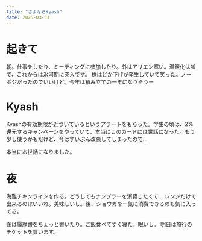 ```yaml
---
title: "さよならKyash"
date: 2025-03-31
---
```


# 起きて
朝。仕事をしたり、ミーティングに参加したり。外はアリエン寒い。温暖化は嘘で、これからは氷河期に突入です。
株はどか下げが発生していて笑った。ノーポジだったのでいいけど。今年は積み立ての一年になりそうー

# Kyash
Kyashの有効期限が近づいているというアラートをもらった。学生の頃は、2%還元するキャンペーンをやっていて、本当にこのカードには世話になった。もう少し使うかもだけど、今はずいぶん改悪してしまったので...

本当にお世話になりました。

# 夜
海難チキンラインを作る。どうしてもナンプラーを消費したくて...
レンジだけで出来るのはいいね。美味しいし。後、ショウガを一気に消費できるのも気に入ってる。

後は履歴書をちょっと書いたり。ご飯食べてすぐ寝た。眠いし。
明日は旅行のチケットを買います。